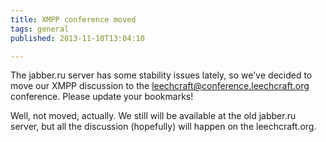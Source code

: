 ```yaml
---
title: XMPP conference moved
tags: general
published: 2013-11-10T13:04:10

---
```


The jabber.ru server has some stability issues lately, so we've decided
to move our XMPP discussion to the
[leechcraft@conference.leechcraft.org](xmpp:leechcraft@conference.leechcraft.org?join)
conference. Please update your bookmarks!

Well, not moved, actually. We still will be available at the old
jabber.ru server, but all the discussion (hopefully) will happen on the
leechcraft.org.
